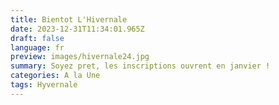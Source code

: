 ```yaml
---
title: Bientot L'Hivernale
date: 2023-12-31T11:34:01.965Z
draft: false
language: fr
preview: images/hivernale24.jpg
summary: Soyez pret, les inscriptions ouvrent en janvier !
categories: A la Une
tags: Hyvernale
---
```

